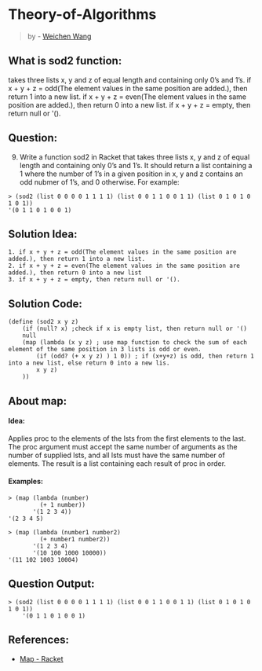 # Theory-of-Algorithms
> by - [Weichen Wang](https://w326004741.github.io/)

## What is sod2 function:
takes three lists x, y and z of equal length and containing only 0’s and 1’s. if x + y + z = odd(The element values in the same position are added.), then return 1 into a new list. if x + y + z = even(The element values in the same position are added.), then return 0 into a new list. if x + y + z = empty, then return null or '().

## Question:
9. Write a function sod2 in Racket that takes three lists x, y and z of equal length and containing only 0’s and 1’s. It should return a list containing a 1 where the number of 1’s in a given position in x, y and z contains an odd nubmer of 1’s, and 0 otherwise. For example:
```Racket
> (sod2 (list 0 0 0 0 1 1 1 1) (list 0 0 1 1 0 0 1 1) (list 0 1 0 1 0 1 0 1))
'(0 1 1 0 1 0 0 1)
```

## Solution Idea:
```
1. if x + y + z = odd(The element values in the same position are added.), then return 1 into a new list.
2. if x + y + z = even(The element values in the same position are added.), then return 0 into a new list
3. if x + y + z = empty, then return null or '().
```
## Solution Code:
```Racket
(define (sod2 x y z)
    (if (null? x) ;check if x is empty list, then return null or '()
    null
    (map (lambda (x y z) ; use map function to check the sum of each element of the same position in 3 lists is odd or even.
        (if (odd? (+ x y z) ) 1 0)) ; if (x+y+z) is odd, then return 1 into a new list, else return 0 into a new lis.
        x y z)
    ))
```

## About map:
#### Idea:
Applies proc to the elements of the lsts from the first elements to the last. The proc argument must accept the same number of arguments as the number of supplied lsts, and all lsts must have the same number of elements. The result is a list containing each result of proc in order.

#### Examples:
```Racket
> (map (lambda (number)
         (+ 1 number))
       '(1 2 3 4))
'(2 3 4 5)

> (map (lambda (number1 number2)
         (+ number1 number2))
       '(1 2 3 4)
       '(10 100 1000 10000))
'(11 102 1003 10004)
```

## Question Output:
```Racket
> (sod2 (list 0 0 0 0 1 1 1 1) (list 0 0 1 1 0 0 1 1) (list 0 1 0 1 0 1 0 1))
    '(0 1 1 0 1 0 0 1)
```

## References:
- [Map - Racket](https://docs.racket-lang.org/reference/pairs.html?q=map#%28def._%28%28lib._racket%2Fprivate%2Fmap..rkt%29._map%29%29)